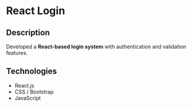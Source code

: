 # React Login

## Description
Developed a **React-based login system** with authentication and validation features.

## Technologies
- React.js
- CSS / Bootstrap
- JavaScript



